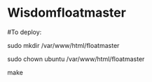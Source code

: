 # Wisdomfloatmaster
#To deploy:

sudo mkdir /var/www/html/floatmaster

sudo chown ubuntu /var/www/html/floatmaster

make
